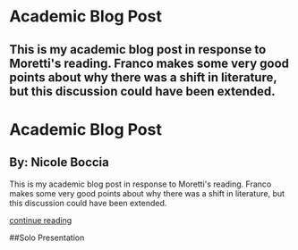 <html>
<h1>Academic Blog Post</h1>
 <h2> This is my academic blog post in response to Moretti's reading. Franco makes some very good points about why there was a shift in literature, but this discussion could have been extended.</h2>
 <h1>Academic Blog Post</h1>
<h2>By: Nicole Boccia</h2>
 <p>
 This is my academic blog post in response to Moretti's reading. Franco makes some very good points about why there was a shift in literature, but this discussion could have been extended.
 </p>
  <p>
  <a href="https://nicoleboccia.github.io/blogpost.github.io/">continue reading</a>
  </p>
  ##Solo Presentation 
</html>
